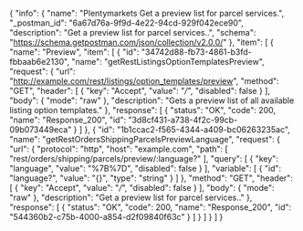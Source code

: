 {
  "info": {
    "name": "Plentymarkets Get a preview list for parcel services.",
    "_postman_id": "6a67d76a-9f9d-4e22-94cd-929f042ece90",
    "description": "Get a preview list for parcel services..",
    "schema": "https://schema.getpostman.com/json/collection/v2.0.0/"
  },
  "item": [
    {
      "name": "Preview",
      "item": [
        {
          "id": "34742d88-fb73-4861-b3fd-fbbaab6e2130",
          "name": "getRestListingsOptionTemplatesPreview",
          "request": {
            "url": "http://example.com/rest/listings/option_templates/preview",
            "method": "GET",
            "header": [
              {
                "key": "Accept",
                "value": "*/*",
                "disabled": false
              }
            ],
            "body": {
              "mode": "raw"
            },
            "description": "Gets a preview list of all available listing option templates."
          },
          "response": [
            {
              "status": "OK",
              "code": 200,
              "name": "Response_200",
              "id": "3d8cf431-a738-4f2c-99cb-09b073449eca"
            }
          ]
        },
        {
          "id": "1b1ccac2-f565-4344-a409-bc06263235ac",
          "name": "getRestOrdersShippingParcelsPreviewLanguage",
          "request": {
            "url": {
              "protocol": "http",
              "host": "example.com",
              "path": [
                "rest/orders/shipping/parcels/preview/:language?"
              ],
              "query": [
                {
                  "key": "language",
                  "value": "%7B%7D",
                  "disabled": false
                }
              ],
              "variable": [
                {
                  "id": "language?",
                  "value": "{}",
                  "type": "string"
                }
              ]
            },
            "method": "GET",
            "header": [
              {
                "key": "Accept",
                "value": "*/*",
                "disabled": false
              }
            ],
            "body": {
              "mode": "raw"
            },
            "description": "Get a preview list for parcel services.."
          },
          "response": [
            {
              "status": "OK",
              "code": 200,
              "name": "Response_200",
              "id": "544360b2-c75b-4000-a854-d2f09840f63c"
            }
          ]
        }
      ]
    }
  ]
}
